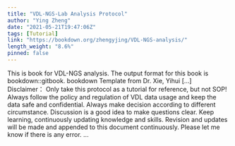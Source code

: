 ```yaml
---
title: "VDL-NGS-Lab Analysis Protocol"
author: "Ying Zheng"
date: "2021-05-21T19:47:06Z"
tags: [Tutorial]
link: "https://bookdown.org/zhengyjing/VDL-NGS-analysis/"
length_weight: "8.6%"
pinned: false
---
```


This is book for VDL-NGS analysis. The output format for this book is bookdown::gitbook. bookdown Template from Dr. Xie, Yihui [...] Disclaimer： Only take this protocol as a tutorial for reference, but not SOP! Always follow the policy and regulation of VDL data usage and keep the data safe and confidential. Always make decision according to different circumstance. Discussion is a good idea to make questions clear. Keep learning, continuously updating knowledge and skills. Revision and updates will be made and appended to this document continuously. Please let me know if there is any error. ...

